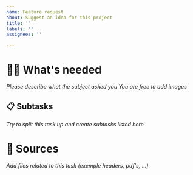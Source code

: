 ```yaml
---
name: Feature request
about: Suggest an idea for this project
title: ''
labels: ''
assignees: ''

---
```


# 👮‍♂️ What's needed
*Please describe what the subject asked you*
*You are free to add images*

## 📋 Subtasks
*Try to split this task up and create subtasks listed here*

# 📜 Sources
*Add files related to this task (exemple headers, pdf's, ...)*
